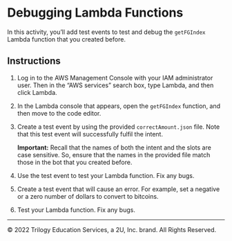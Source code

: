 # Debugging Lambda Functions

In this activity, you’ll add test events to test and debug the `getFGIndex` Lambda function that you created before.

## Instructions

1. Log in to the AWS Management Console with your IAM administrator user. Then in the “AWS services” search box, type Lambda, and then click Lambda.

2. In the Lambda console that appears, open the `getFGIndex` function, and then move to the code editor.

3. Create a test event by using the provided `correctAmount.json` file. Note that this test event will successfully fulfil the intent.

    **Important:** Recall that the names of both the intent and the slots are case sensitive. So, ensure that the names in the provided file match those in the bot that you created before.

4. Use the test event to test your Lambda function. Fix any bugs.

5. Create a test event that will cause an error. For example, set a negative or a zero number of dollars to convert to bitcoins.

6. Test your Lambda function. Fix any bugs.

---

© 2022 Trilogy Education Services, a 2U, Inc. brand. All Rights Reserved.
